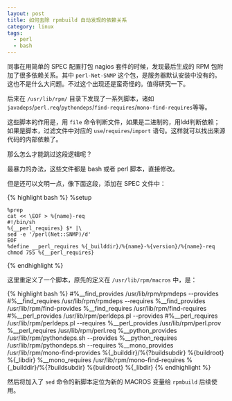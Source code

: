 ```yaml
---
layout: post
title: 如何去除 rpmbuild 自动发现的依赖关系
category: linux
tags:
  - perl
  - bash
---
```


同事在用简单的 SPEC 配置打包 nagios 套件的时候，发现最后生成的 RPM 包附加了很多依赖关系。其中 `perl-Net-SNMP` 这个包，是服务器默认安装中没有的。这也不是什么大问题。不过这个出现还是蛮奇怪的。值得研究一下。

后来在 `/usr/lib/rpm/` 目录下发现了一系列脚本，诸如`javadeps`/`perl.req`/`pythondeps`/`find-requires`/`mono-find-requires`等等。

这些脚本的作用是，用 `file` 命令判断文件，如果是二进制的，用ldd判断依赖；如果是脚本，过滤文件中对应的 `use`/`requires`/`import` 语句。这样就可以找出来源代码的内部依赖了。

那么怎么才能跳过这段逻辑呢？

最暴力的办法，这些文件都是 bash 或者 perl 脚本，直接修改。

但是还可以文明一点，像下面这段，添加在 SPEC 文件中：

{% highlight bash %}
    %setup
    
    %prep
    cat << \EOF > %{name}-req
    #!/bin/sh
    %{__perl_requires} $* |\
    sed -e '/perl(Net::SNMP)/d'
    EOF
    %define __perl_requires %{_builddir}/%{name}-%{version}/%{name}-req
    chmod 755 %{__perl_requires}
{% endhighlight %}

这里重定义了一个脚本，原先的定义在 `/usr/lib/rpm/macros` 中，是：

{% highlight bash %}
    #%__find_provides       /usr/lib/rpm/rpmdeps --provides
    #%__find_requires       /usr/lib/rpm/rpmdeps --requires
    %__find_provides        /usr/lib/rpm/find-provides
    %__find_requires        /usr/lib/rpm/find-requires
    #%__perl_provides       /usr/lib/rpm/perldeps.pl --provides
    #%__perl_requires       /usr/lib/rpm/perldeps.pl --requires
    %__perl_provides        /usr/lib/rpm/perl.prov
    %__perl_requires        /usr/lib/rpm/perl.req
    %__python_provides      /usr/lib/rpm/pythondeps.sh --provides
    %__python_requires      /usr/lib/rpm/pythondeps.sh --requires
    %__mono_provides        /usr/lib/rpm/mono-find-provides %{_builddir}/%{?buildsubdir} %{buildroot} %{_libdir}
    %__mono_requires        /usr/lib/rpm/mono-find-requires %{_builddir}/%{?buildsubdir} %{buildroot} %{_libdir}
{% endhighlight %}

然后将加入了 `sed` 命令的新脚本定位为新的 MACROS 变量给 `rpmbuild` 后续使用。

